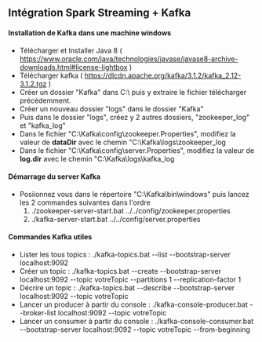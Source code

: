 ## Intégration Spark Streaming + Kafka

#### Installation de Kafka dans une machine windows

- Télécharger et Installer Java 8 ( https://www.oracle.com/java/technologies/javase/javase8-archive-downloads.html#license-lightbox )
- Télécharger kafka ( https://dlcdn.apache.org/kafka/3.1.2/kafka_2.12-3.1.2.tgz )
- Créer un dossier "Kafka" dans C:\ puis y extraire le fichier télécharger précédemment.
- Créer un nouveau dossier "logs" dans le dossier "Kafka"
- Puis dans le dossier "logs", créez y 2 autres dossiers, "zookeeper_log" et "kafka_log"
- Dans le fichier "C:\Kafka\config\zookeeper.Properties", modifiez la valeur de **dataDir** avec le chemin "C:\Kafka\logs\zookeeper_log
- Dans le fichier "C:\Kafka\config\server.Properties", modifiez la valeur de **log.dir** avec le chemin "C:\Kafka\logs\kafka_log

#### Démarrage du server Kafka

- Posiionnez vous dans le répertoire "C:\Kafka\bin\windows" puis lancez les 2 commandes suivantes dans l'ordre
  1. ./zookeeper-server-start.bat ../../config/zookeeper.properties
  2. ./kafka-server-start.bat ../../config/server.properties
  
 #### Commandes Kafka utiles
 
 - Lister les tous topics : ./kafka-topics.bat --list --bootstrap-server localhost:9092
 - Créer un topic : ./kafka-topics.bat --create --bootstrap-server localhost:9092 --topic votreTopic --partitions 1 --replication-factor 1
 - Décrire un topic : ./kafka-topics.bat --describe --bootstrap-server localhost:9092 --topic votreTopic
 - Lancer un producer à partir du console : ./kafka-console-producer.bat  --broker-list localhost:9092 --topic votreTopic
 - Lancer un consumer à partir du console : ./kafka-console-consumer.bat  --bootstrap-server localhost:9092 --topic votreTopic --from-beginning
